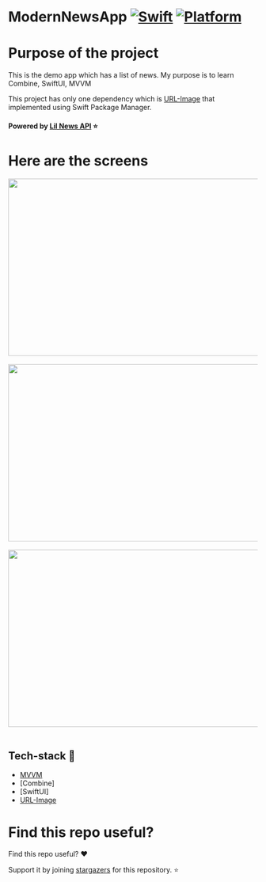 

# ModernNewsApp [![Swift](https://img.shields.io/badge/Swift-5.1-orange.svg)]() [![Platform](https://img.shields.io/badge/platform-iOS15.1-lightgrey.svg)]()

Purpose of the project
======================

This is the demo app which has a list of news. My purpose is to learn Combine, SwiftUI, MVVM

This project has only one dependency which is [URL-Image](https://github.com/dmytro-anokhin/url-image) that implemented using Swift Package Manager.

#### Powered by [Lil News API](https://api.lil.software/news) :star: 

Here are the screens
======================
<p float="left">
  <img src="/ScreenImages/ss1.png" width="1200" height= "358"/>&nbsp; 
    <img src="/ScreenImages/ss2.png" width="1200" height= "358"/>&nbsp; 
      <img src="/ScreenImages/ss3.png" width="1200" height= "358"/>&nbsp; 
  </br> 
</p>

## Tech-stack :calling:

* [MVVM](https://www.raywenderlich.com/34-design-patterns-by-tutorials-mvvm)
* [Combine]
* [SwiftUI]
* [URL-Image](https://github.com/dmytro-anokhin/url-image)

Find this repo useful?
======================

Find this repo useful? :heart: 

Support it by joining [stargazers](https://github.com/emrdgrmnci/ModernNewsApp/stargazers) for this repository. :star:
